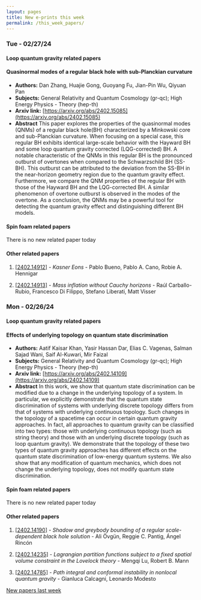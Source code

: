 ```yaml
---
layout: pages
title: New e-prints this week
permalink: /this_week_papers/
---
```




### Tue - 02/27/24

#### Loop quantum gravity related papers

#### **Quasinormal modes of a regular black hole with sub-Planckian curvature**
 - **Authors:** Dan Zhang, Huajie Gong, Guoyang Fu, Jian-Pin Wu, Qiyuan Pan
 - **Subjects:** General Relativity and Quantum Cosmology (gr-qc); High Energy Physics - Theory (hep-th)
 - **Arxiv link:** [https://arxiv.org/abs/2402.15085](https://arxiv.org/abs/2402.15085)
 - **Abstract**
 This paper explores the properties of the quasinormal modes (QNMs) of a regular black hole(BH) characterized by a Minkowski core and sub-Planckian curvature. When focusing on a special case, this regular BH exhibits identical large-scale behavior with the Hayward BH and some loop quantum gravity corrected (LQG-corrected) BH. A notable characteristic of the QNMs in this regular BH is the pronounced outburst of overtones when compared to the Schwarzschild BH (SS-BH). This outburst can be attributed to the deviation from the SS-BH in the near-horizon geometry region due to the quantum gravity effect. Furthermore, we compare the QNM properties of the regular BH with those of the Hayward BH and the LQG-corrected BH. A similar phenomenon of overtone outburst is observed in the modes of the overtone. As a conclusion, the QNMs may be a powerful tool for detecting the quantum gravity effect and distinguishing different BH models. 

#### Spin foam related papers

There is no new related paper today 



#### Other related papers

1. [[2402.14912]](https://arxiv.org/abs/2402.14912) - *Kasner Eons* - Pablo Bueno, Pablo A. Cano, Robie A. Hennigar

1. [[2402.14913]](https://arxiv.org/abs/2402.14913) - *Mass inflation without Cauchy horizons* - Raúl Carballo-Rubio, Francesco Di Filippo, Stefano Liberati, Matt Visser



### Mon - 02/26/24

#### Loop quantum gravity related papers

#### **Effects of underlying topology on quantum state discrimination**
 - **Authors:** Aatif Kaisar Khan, Yasir Hassan Dar, Elias C. Vagenas, Salman Sajad Wani, Saif Al-Kuwari, Mir Faizal
 - **Subjects:** General Relativity and Quantum Cosmology (gr-qc); High Energy Physics - Theory (hep-th)
 - **Arxiv link:** [https://arxiv.org/abs/2402.14109](https://arxiv.org/abs/2402.14109)
 - **Abstract**
 In this work, we show that quantum state discrimination can be modified due to a change in the underlying topology of a system. In particular, we explicitly demonstrate that the quantum state discrimination of systems with underlying discrete topology differs from that of systems with underlying continuous topology. Such changes in the topology of a spacetime can occur in certain quantum gravity approaches. In fact, all approaches to quantum gravity can be classified into two types: those with underlying continuous topology (such as string theory) and those with an underlying discrete topology (such as loop quantum gravity). We demonstrate that the topology of these two types of quantum gravity approaches has different effects on the quantum state discrimination of low-energy quantum systems. We also show that any modification of quantum mechanics, which does not change the underlying topology, does not modify quantum state discrimination. 

#### Spin foam related papers

There is no new related paper today 



#### Other related papers

1. [[2402.14190]](https://arxiv.org/abs/2402.14190) - *Shadow and greybody bounding of a regular scale-dependent black hole  solution* - Ali Övgün, Reggie C. Pantig, Ángel Rincón

1. [[2402.14235]](https://arxiv.org/abs/2402.14235) - *Lagrangian partition functions subject to a fixed spatial volume  constraint in the Lovelock theory* - Mengqi Lu, Robert B. Mann

1. [[2402.14785]](https://arxiv.org/abs/2402.14785) - *Path integral and conformal instability in nonlocal quantum gravity* - Gianluca Calcagni, Leonardo Modesto






[New papers last week]({{site.url}}/archived/weekly/pre-prints/2024/02/26/archived_weekly_papers.html)